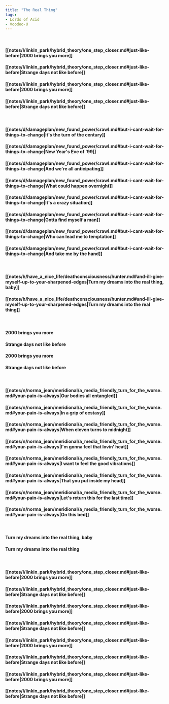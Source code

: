 ```yaml
---
title: "The Real Thing"
tags:
- Lords of Acid
- Voodoo-U
---
```

&nbsp;
#### [[notes/l/linkin_park/hybrid_theory/one_step_closer.md#just-like-before|2000 brings you more]]
#### [[notes/l/linkin_park/hybrid_theory/one_step_closer.md#just-like-before|Strange days not like before]]
#### [[notes/l/linkin_park/hybrid_theory/one_step_closer.md#just-like-before|2000 brings you more]]
#### [[notes/l/linkin_park/hybrid_theory/one_step_closer.md#just-like-before|Strange days not like before]]
&nbsp;
#### [[notes/d/damageplan/new_found_power/crawl.md#but-i-cant-wait-for-things-to-change|It's the turn of the century]]
#### [[notes/d/damageplan/new_found_power/crawl.md#but-i-cant-wait-for-things-to-change|New Year's Eve of '99]]
#### [[notes/d/damageplan/new_found_power/crawl.md#but-i-cant-wait-for-things-to-change|And we're all anticipating]]
#### [[notes/d/damageplan/new_found_power/crawl.md#but-i-cant-wait-for-things-to-change|What could happen overnight]]
#### [[notes/d/damageplan/new_found_power/crawl.md#but-i-cant-wait-for-things-to-change|It's a crazy situation]]
#### [[notes/d/damageplan/new_found_power/crawl.md#but-i-cant-wait-for-things-to-change|Gotta find myself a man]]
#### [[notes/d/damageplan/new_found_power/crawl.md#but-i-cant-wait-for-things-to-change|Who can lead me to temptation]]
#### [[notes/d/damageplan/new_found_power/crawl.md#but-i-cant-wait-for-things-to-change|And take me by the hand]]
&nbsp;
#### [[notes/h/have_a_nice_life/deathconsciousness/hunter.md#and-ill-give-myself-up-to-your-sharpened-edges|Turn my dreams into the real thing, baby]]
#### [[notes/h/have_a_nice_life/deathconsciousness/hunter.md#and-ill-give-myself-up-to-your-sharpened-edges|Turn my dreams into the real thing]]
&nbsp;
#### 2000 brings you more
#### Strange days not like before
#### 2000 brings you more
#### Strange days not like before
&nbsp;
#### [[notes/n/norma_jean/meridional/a_media_friendly_turn_for_the_worse.md#your-pain-is-always|Our bodies all entangled]]
#### [[notes/n/norma_jean/meridional/a_media_friendly_turn_for_the_worse.md#your-pain-is-always|In a grip of ecstasy]]
#### [[notes/n/norma_jean/meridional/a_media_friendly_turn_for_the_worse.md#your-pain-is-always|When eleven turns to midnight]]
#### [[notes/n/norma_jean/meridional/a_media_friendly_turn_for_the_worse.md#your-pain-is-always|I'm gonna feel that lovin' heat]]
#### [[notes/n/norma_jean/meridional/a_media_friendly_turn_for_the_worse.md#your-pain-is-always|I want to feel the good vibrations]]
#### [[notes/n/norma_jean/meridional/a_media_friendly_turn_for_the_worse.md#your-pain-is-always|That you put inside my head]]
#### [[notes/n/norma_jean/meridional/a_media_friendly_turn_for_the_worse.md#your-pain-is-always|Let's return this for the last time]]
#### [[notes/n/norma_jean/meridional/a_media_friendly_turn_for_the_worse.md#your-pain-is-always|On this bed]]
&nbsp;
#### Turn my dreams into the real thing, baby
#### Turn my dreams into the real thing
&nbsp;
#### [[notes/l/linkin_park/hybrid_theory/one_step_closer.md#just-like-before|2000 brings you more]]
#### [[notes/l/linkin_park/hybrid_theory/one_step_closer.md#just-like-before|Strange days not like before]]
#### [[notes/l/linkin_park/hybrid_theory/one_step_closer.md#just-like-before|2000 brings you more]]
#### [[notes/l/linkin_park/hybrid_theory/one_step_closer.md#just-like-before|Strange days not like before]]
#### [[notes/l/linkin_park/hybrid_theory/one_step_closer.md#just-like-before|2000 brings you more]]
#### [[notes/l/linkin_park/hybrid_theory/one_step_closer.md#just-like-before|Strange days not like before]]
#### [[notes/l/linkin_park/hybrid_theory/one_step_closer.md#just-like-before|2000 brings you more]]
#### [[notes/l/linkin_park/hybrid_theory/one_step_closer.md#just-like-before|Strange days not like before]]
